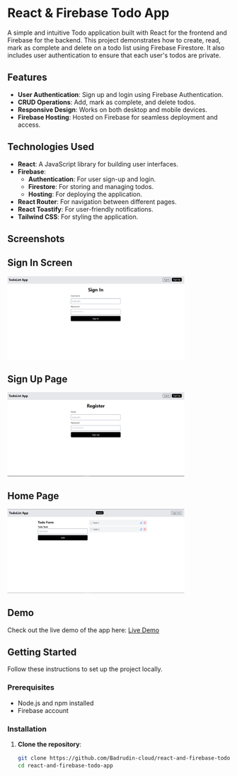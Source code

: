 # React & Firebase Todo App


A simple and intuitive Todo application built with React for the frontend and Firebase for the backend. This project demonstrates how to create, read, mark as complete and delete on a todo list using Firebase Firestore. It also includes user authentication to ensure that each user's todos are private.

## Features

- **User Authentication**: Sign up and login using Firebase Authentication.
- **CRUD Operations**: Add, mark as complete, and delete todos.
- **Responsive Design**: Works on both desktop and mobile devices.
- **Firebase Hosting**: Hosted on Firebase for seamless deployment and access.

## Technologies Used

- **React**: A JavaScript library for building user interfaces.
- **Firebase**:
  - **Authentication**: For user sign-up and login.
  - **Firestore**: For storing and managing todos.
  - **Hosting**: For deploying the application.
- **React Router**: For navigation between different pages.
- **React Toastify**: For user-friendly notifications.
- **Tailwind CSS**: For styling the application.


## Screenshots


## Sign In Screen

<img src="./screenshots/signin.PNG" alt="Login Page" width="400">

## Sign Up Page

<img src="./screenshots/signup.PNG" alt="Register Page" width="400">

## Home Page

<img src="./screenshots/home.PNG" alt="Home Page" width="400">


## Demo

Check out the live demo of the app here: [Live Demo](https://test-fe4d7.web.app/)



## Getting Started

Follow these instructions to set up the project locally.

### Prerequisites

- Node.js and npm installed
- Firebase account

### Installation

1. **Clone the repository**:
   ```bash
   git clone https://github.com/Badrudin-cloud/react-and-firebase-todo-app.git
   cd react-and-firebase-todo-app

